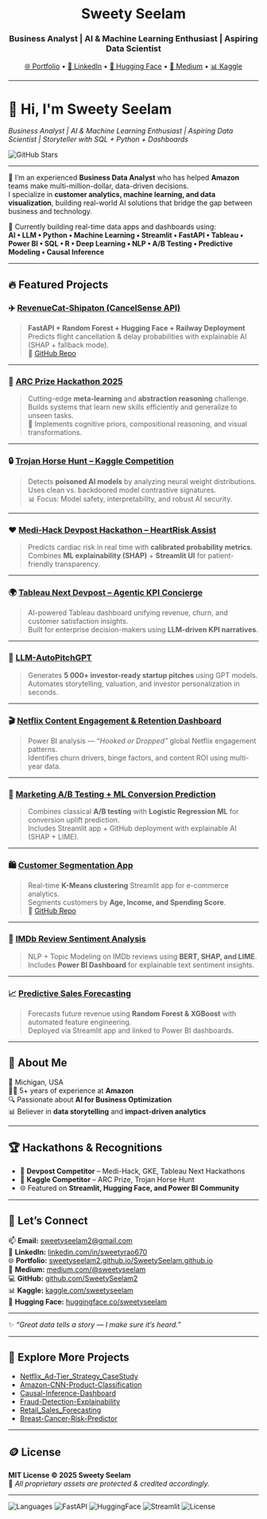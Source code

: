 <!-- 🎯 CENTERED HERO BANNER -->
<h1 align="center">Sweety Seelam</h1>
<h3 align="center">Business Analyst | AI & Machine Learning Enthusiast | Aspiring Data Scientist</h3>

<p align="center">
  <a href="https://sweetyseelam2.github.io/SweetySeelam.github.io/">🌐 Portfolio</a> •
  <a href="https://www.linkedin.com/in/sweetyrao670/">💼 LinkedIn</a> •
  <a href="https://huggingface.co/sweetyseelam">🤗 Hugging Face</a> •
  <a href="https://medium.com/@sweetyseelam">📰 Medium</a> •
  <a href="https://www.kaggle.com/sweetyseelam">📊 Kaggle</a>
</p>

---

# 👋 Hi, I'm Sweety Seelam  

*Business Analyst | AI & Machine Learning Enthusiast | Aspiring Data Scientist | Storyteller with SQL + Python + Dashboards*

![GitHub Stars](https://img.shields.io/github/stars/SweetySeelam2?affiliations=OWNER%2CCOLLABORATOR&style=social)

---

🚀 I’m an experienced **Business Data Analyst** who has helped **Amazon** teams make multi-million-dollar, data-driven decisions.  
I specialize in **customer analytics, machine learning, and data visualization**, building real-world AI solutions that bridge the gap between business and technology.

🌟 Currently building real-time data apps and dashboards using:  
**AI • LLM • Python • Machine Learning • Streamlit • FastAPI • Tableau • Power BI • SQL • R • Deep Learning • NLP • A/B Testing • Predictive Modeling • Causal Inference**

---

## 🔥 Featured Projects

### ✈️ [RevenueCat-Shipaton (CancelSense API)](https://revenuecat-shipaton-production.up.railway.app/)
> **FastAPI + Random Forest + Hugging Face + Railway Deployment**  
> Predicts flight cancellation & delay probabilities with explainable AI (SHAP + fallback mode).  
> 📁 [GitHub Repo](https://github.com/SweetySeelam2/RevenueCat-Shipaton)

---

### 🧩 [ARC Prize Hackathon 2025](https://github.com/SweetySeelam2/ARC_Prize_Hackathon)
> Cutting-edge **meta-learning** and **abstraction reasoning** challenge.  
> Builds systems that learn new skills efficiently and generalize to unseen tasks.  
> 🧠 Implements cognitive priors, compositional reasoning, and visual transformations.  

---

### 🔒 [Trojan Horse Hunt – Kaggle Competition](https://github.com/SweetySeelam2/Trojan-Horse-Hunt-Kaggle-Competition)
> Detects **poisoned AI models** by analyzing neural weight distributions.  
> Uses clean vs. backdoored model contrastive signatures.  
> 📊 Focus: Model safety, interpretability, and robust AI security.

---

### ❤️ [Medi-Hack Devpost Hackathon – HeartRisk Assist](https://github.com/SweetySeelam2/Medi-Hack-Devpost-Hackathon)
> Predicts cardiac risk in real time with **calibrated probability metrics**.  
> Combines **ML explainability (SHAP)** + **Streamlit UI** for patient-friendly transparency.

---

### 🌍 [Tableau Next Devpost – Agentic KPI Concierge](https://github.com/SweetySeelam2/Tableau-Next-Devpost)
> AI-powered Tableau dashboard unifying revenue, churn, and customer satisfaction insights.  
> Built for enterprise decision-makers using **LLM-driven KPI narratives**.

---

### 🧠 [LLM-AutoPitchGPT](https://github.com/SweetySeelam2/LLM_AutoPitchGPT)
> Generates **5 000+ investor-ready startup pitches** using GPT models.  
> Automates storytelling, valuation, and investor personalization in seconds.

---

### 🎬 [Netflix Content Engagement & Retention Dashboard](https://github.com/SweetySeelam2/Netflix_Content_Engagement_Viewer_Retention)
> Power BI analysis — *“Hooked or Dropped”* global Netflix engagement patterns.  
> Identifies churn drivers, binge factors, and content ROI using multi-year data.

---

### 🧮 [Marketing A/B Testing + ML Conversion Prediction](https://github.com/SweetySeelam2/Marketing_AB_Testing-Conversion_Prediction)
> Combines classical **A/B testing** with **Logistic Regression ML** for conversion uplift prediction.  
> Includes Streamlit app + GitHub deployment with explainable AI (SHAP + LIME).

---

### 🛍️ [Customer Segmentation App](https://github.com/SweetySeelam2/customer-segmentation-ML)
> Real-time **K-Means clustering** Streamlit app for e-commerce analytics.  
> Segments customers by **Age, Income, and Spending Score**.  
> 📁 [GitHub Repo](https://github.com/SweetySeelam2/customer-segmentation-ML)

---

### 💬 [IMDb Review Sentiment Analysis](https://github.com/SweetySeelam2/NLP_SentimentAnalysis)
> NLP + Topic Modeling on IMDb reviews using **BERT, SHAP, and LIME**.  
> Includes **Power BI Dashboard** for explainable text sentiment insights.

---

### 📈 [Predictive Sales Forecasting](https://github.com/SweetySeelam2/Netflix_Revenue_Predictor)
> Forecasts future revenue using **Random Forest & XGBoost** with automated feature engineering.  
> Deployed via Streamlit app and linked to Power BI dashboards.

---

## 💼 About Me

📍 Michigan, USA  
👩‍💻 5+ years of experience at **Amazon**  
🔍 Passionate about **AI for Business Optimization**  
📊 Believer in **data storytelling** and **impact-driven analytics**

---

## 🏆 Hackathons & Recognitions

- 🥇 **Devpost Competitor** – Medi-Hack, GKE, Tableau Next Hackathons  
- 🧠 **Kaggle Competitor** – ARC Prize, Trojan Horse Hunt  
- 🌐 Featured on **Streamlit, Hugging Face, and Power BI Community**

---

## 🤝 Let’s Connect

📫 **Email:** [sweetyseelam2@gmail.com](mailto:sweetyseelam2@gmail.com)  
🔗 **LinkedIn:** [linkedin.com/in/sweetyrao670](https://www.linkedin.com/in/sweetyrao670/)  
🌐 **Portfolio:** [sweetyseelam2.github.io/SweetySeelam.github.io](https://sweetyseelam2.github.io/SweetySeelam.github.io/)  
📰 **Medium:** [medium.com/@sweetyseelam](https://medium.com/@sweetyseelam)  
💻 **GitHub:** [github.com/SweetySeelam2](https://github.com/SweetySeelam2)  
📊 **Kaggle:** [kaggle.com/sweetyseelam](https://www.kaggle.com/sweetyseelam)  
🤗 **Hugging Face:** [huggingface.co/sweetyseelam](https://huggingface.co/sweetyseelam)

---

✨ *“Great data tells a story — I make sure it’s heard.”*

---

## 📂 Explore More Projects

- [Netflix_Ad-Tier_Strategy_CaseStudy](https://github.com/SweetySeelam2/Netflix_Ad-Tier_Strategy_CaseStudy)  
- [Amazon-CNN-Product-Classification](https://github.com/SweetySeelam2/Amazon-CNN-Product-Classification)  
- [Causal-Inference-Dashboard](https://github.com/SweetySeelam2/Causal-Inference-Dashboard)  
- [Fraud-Detection-Explainability](https://github.com/SweetySeelam2/Fraud-Detection-Explainability)  
- [Retail_Sales_Forecasting](https://github.com/SweetySeelam2/Retail_Sales_Forecasting)  
- [Breast-Cancer-Risk-Predictor](https://github.com/SweetySeelam2/Breast-Cancer-Risk-Predictor)

---

## 🪙 License

**MIT License © 2025 Sweety Seelam**  
📘 *All proprietary assets are protected & credited accordingly.*

---

![Languages](https://img.shields.io/badge/Code-Python%20|%20SQL%20|%20R%20|%20PowerBI%20|%20Tableau-blue?logo=python)
![FastAPI](https://img.shields.io/badge/Framework-FastAPI-009688?logo=fastapi)
![HuggingFace](https://img.shields.io/badge/Models-HuggingFace-FFCC00?logo=huggingface)
![Streamlit](https://img.shields.io/badge/UI-Streamlit-FF4B4B?logo=streamlit)
![License](https://img.shields.io/badge/License-MIT-green)
